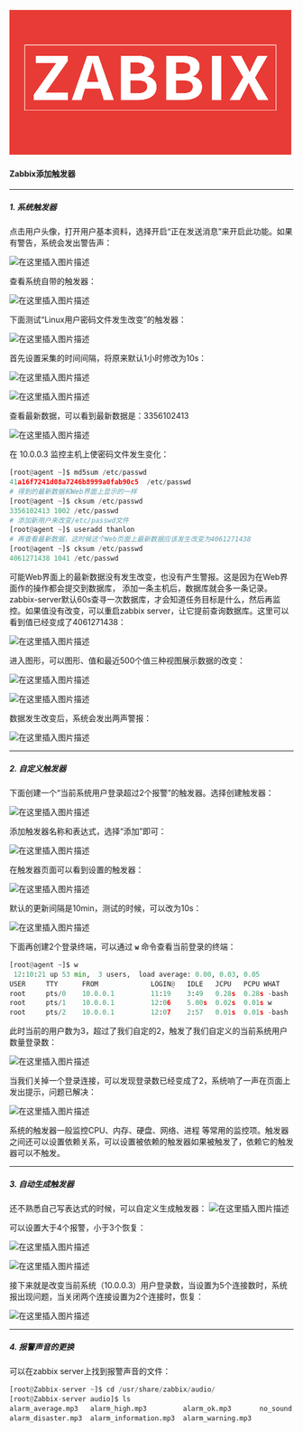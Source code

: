 ![Zabbix](../imgs/zabbix/202011061125.png)
#### Zabbix添加触发器
<hr>

##### 1. 系统触发器
点击用户头像，打开用户基本资料，选择开启“正在发送消息”来开启此功能。如果有警告，系统会发出警告声：

![在这里插入图片描述](https://img-blog.csdnimg.cn/20200520181349127.png?x-oss-process=image/watermark,type_ZmFuZ3poZW5naGVpdGk,shadow_10,text_aHR0cHM6Ly9ibG9nLmNzZG4ubmV0L1RoYW5sb24=,size_16,color_FFFFFF,t_70)

查看系统自带的触发器：

![在这里插入图片描述](https://img-blog.csdnimg.cn/20200520181513475.png?x-oss-process=image/watermark,type_ZmFuZ3poZW5naGVpdGk,shadow_10,text_aHR0cHM6Ly9ibG9nLmNzZG4ubmV0L1RoYW5sb24=,size_16,color_FFFFFF,t_70)

下面测试“Linux用户密码文件发生改变”的触发器：

![在这里插入图片描述](https://img-blog.csdnimg.cn/20200520182630295.png?x-oss-process=image/watermark,type_ZmFuZ3poZW5naGVpdGk,shadow_10,text_aHR0cHM6Ly9ibG9nLmNzZG4ubmV0L1RoYW5sb24=,size_16,color_FFFFFF,t_70)

首先设置采集的时间间隔，将原来默认1小时修改为10s：

![在这里插入图片描述](https://img-blog.csdnimg.cn/20200520183338833.png?x-oss-process=image/watermark,type_ZmFuZ3poZW5naGVpdGk,shadow_10,text_aHR0cHM6Ly9ibG9nLmNzZG4ubmV0L1RoYW5sb24=,size_16,color_FFFFFF,t_70)

![在这里插入图片描述](https://img-blog.csdnimg.cn/20200520183412331.png?x-oss-process=image/watermark,type_ZmFuZ3poZW5naGVpdGk,shadow_10,text_aHR0cHM6Ly9ibG9nLmNzZG4ubmV0L1RoYW5sb24=,size_16,color_FFFFFF,t_70)

查看最新数据，可以看到最新数据是：3356102413

![在这里插入图片描述](https://img-blog.csdnimg.cn/20200520233730226.png?x-oss-process=image/watermark,type_ZmFuZ3poZW5naGVpdGk,shadow_10,text_aHR0cHM6Ly9ibG9nLmNzZG4ubmV0L1RoYW5sb24=,size_16,color_FFFFFF,t_70)

在 10.0.0.3 监控主机上使密码文件发生变化：
```python
[root@agent ~]$ md5sum /etc/passwd
41a16f7241d08a7246b8999a0fab90c5  /etc/passwd
# 得到的最新数据和Web界面上显示的一样
[root@agent ~]$ cksum /etc/passwd
3356102413 1002 /etc/passwd
# 添加新用户来改变/etc/passwd文件
[root@agent ~]$ useradd thanlon
# 再查看最新数据，这时候这个Web页面上最新数据应该发生改变为4061271438
[root@agent ~]$ cksum /etc/passwd
4061271438 1041 /etc/passwd
```
可能Web界面上的最新数据没有发生改变，也没有产生警报。这是因为在Web界面作的操作都会提交到数据库， 添加一条主机后，数据库就会多一条记录。zabbix-server默认60s查寻一次数据库，才会知道任务目标是什么，然后再监控。如果值没有改变，可以重启zabbix server，让它提前查询数据库。这里可以看到值已经变成了4061271438：

![在这里插入图片描述](https://img-blog.csdnimg.cn/20200520234438266.png?x-oss-process=image/watermark,type_ZmFuZ3poZW5naGVpdGk,shadow_10,text_aHR0cHM6Ly9ibG9nLmNzZG4ubmV0L1RoYW5sb24=,size_16,color_FFFFFF,t_70)

进入图形，可以图形、值和最近500个值三种视图展示数据的改变：

![在这里插入图片描述](https://img-blog.csdnimg.cn/20200520234719537.png?x-oss-process=image/watermark,type_ZmFuZ3poZW5naGVpdGk,shadow_10,text_aHR0cHM6Ly9ibG9nLmNzZG4ubmV0L1RoYW5sb24=,size_16,color_FFFFFF,t_70)

![在这里插入图片描述](https://img-blog.csdnimg.cn/20200520234814453.png?x-oss-process=image/watermark,type_ZmFuZ3poZW5naGVpdGk,shadow_10,text_aHR0cHM6Ly9ibG9nLmNzZG4ubmV0L1RoYW5sb24=,size_16,color_FFFFFF,t_70)

数据发生改变后，系统会发出两声警报：

![在这里插入图片描述](https://img-blog.csdnimg.cn/20200520235804837.png?x-oss-process=image/watermark,type_ZmFuZ3poZW5naGVpdGk,shadow_10,text_aHR0cHM6Ly9ibG9nLmNzZG4ubmV0L1RoYW5sb24=,size_16,color_FFFFFF,t_70)
<hr>

##### 2. 自定义触发器
下面创建一个“当前系统用户登录超过2个报警”的触发器。选择创建触发器：

![在这里插入图片描述](https://img-blog.csdnimg.cn/20200521001332267.png?x-oss-process=image/watermark,type_ZmFuZ3poZW5naGVpdGk,shadow_10,text_aHR0cHM6Ly9ibG9nLmNzZG4ubmV0L1RoYW5sb24=,size_16,color_FFFFFF,t_70)

添加触发器名称和表达式，选择“添加”即可：

![在这里插入图片描述](https://img-blog.csdnimg.cn/20200521001543709.png?x-oss-process=image/watermark,type_ZmFuZ3poZW5naGVpdGk,shadow_10,text_aHR0cHM6Ly9ibG9nLmNzZG4ubmV0L1RoYW5sb24=,size_16,color_FFFFFF,t_70)

在触发器页面可以看到设置的触发器：

![在这里插入图片描述](https://img-blog.csdnimg.cn/20200521001710345.png?x-oss-process=image/watermark,type_ZmFuZ3poZW5naGVpdGk,shadow_10,text_aHR0cHM6Ly9ibG9nLmNzZG4ubmV0L1RoYW5sb24=,size_16,color_FFFFFF,t_70)

默认的更新间隔是10min，测试的时候，可以改为10s：

![在这里插入图片描述](https://img-blog.csdnimg.cn/20200521001826169.png?x-oss-process=image/watermark,type_ZmFuZ3poZW5naGVpdGk,shadow_10,text_aHR0cHM6Ly9ibG9nLmNzZG4ubmV0L1RoYW5sb24=,size_16,color_FFFFFF,t_70)

下面再创建2个登录终端，可以通过 **`w`** 命令查看当前登录的终端：
```python
[root@agent ~]$ w
 12:10:21 up 53 min,  3 users,  load average: 0.00, 0.03, 0.05
USER     TTY      FROM             LOGIN@   IDLE   JCPU   PCPU WHAT
root     pts/0    10.0.0.1         11:19    3:49   0.28s  0.28s -bash
root     pts/1    10.0.0.1         12:06    5.00s  0.02s  0.01s w
root     pts/2    10.0.0.1         12:07    2:57   0.01s  0.01s -bash
```
此时当前的用户数为3，超过了我们自定的2，触发了我们自定义的当前系统用户数量登录数：

![在这里插入图片描述](https://img-blog.csdnimg.cn/20200521000843108.png?x-oss-process=image/watermark,type_ZmFuZ3poZW5naGVpdGk,shadow_10,text_aHR0cHM6Ly9ibG9nLmNzZG4ubmV0L1RoYW5sb24=,size_16,color_FFFFFF,t_70)

当我们关掉一个登录连接，可以发现登录数已经变成了2，系统响了一声在页面上发出提示，问题已解决：

![在这里插入图片描述](https://img-blog.csdnimg.cn/20200521001225979.png?x-oss-process=image/watermark,type_ZmFuZ3poZW5naGVpdGk,shadow_10,text_aHR0cHM6Ly9ibG9nLmNzZG4ubmV0L1RoYW5sb24=,size_16,color_FFFFFF,t_70)

<font>系统的触发器一般监控CPU、内存、硬盘、网络、进程</font> 等常用的监控项。<font>触发器之间还可以设置依赖关系</font>，可以设置被依赖的触发器如果被触发了，依赖它的触发器可以不触发。
<hr>

##### 3. 自动生成触发器
还不熟悉自己写表达式的时候，可以自定义生成触发器：
![在这里插入图片描述](https://img-blog.csdnimg.cn/20200521002643776.png?x-oss-process=image/watermark,type_ZmFuZ3poZW5naGVpdGk,shadow_10,text_aHR0cHM6Ly9ibG9nLmNzZG4ubmV0L1RoYW5sb24=,size_16,color_FFFFFF,t_70)

可以设置大于4个报警，小于3个恢复：

![在这里插入图片描述](https://img-blog.csdnimg.cn/20200521002908716.png?x-oss-process=image/watermark,type_ZmFuZ3poZW5naGVpdGk,shadow_10,text_aHR0cHM6Ly9ibG9nLmNzZG4ubmV0L1RoYW5sb24=,size_16,color_FFFFFF,t_70)

![在这里插入图片描述](https://img-blog.csdnimg.cn/20200521003115524.png?x-oss-process=image/watermark,type_ZmFuZ3poZW5naGVpdGk,shadow_10,text_aHR0cHM6Ly9ibG9nLmNzZG4ubmV0L1RoYW5sb24=,size_16,color_FFFFFF,t_70)

接下来就是改变当前系统（10.0.0.3）用户登录数，当设置为5个连接数时，系统报出现问题，当关闭两个连接设置为2个连接时，恢复：

![在这里插入图片描述](https://img-blog.csdnimg.cn/20200521004521713.png?x-oss-process=image/watermark,type_ZmFuZ3poZW5naGVpdGk,shadow_10,text_aHR0cHM6Ly9ibG9nLmNzZG4ubmV0L1RoYW5sb24=,size_16,color_FFFFFF,t_70)
<hr>

##### 4. 报警声音的更换
可以在zabbix server上找到报警声音的文件：
```python
[root@Zabbix-server ~]$ cd /usr/share/zabbix/audio/
[root@Zabbix-server audio]$ ls
alarm_average.mp3   alarm_high.mp3         alarm_ok.mp3       no_sound.mp3
alarm_disaster.mp3  alarm_information.mp3  alarm_warning.mp3
```